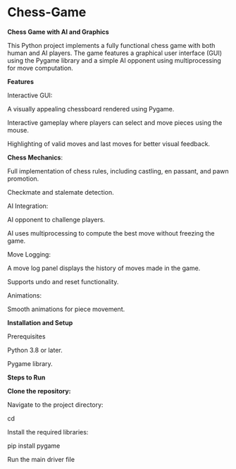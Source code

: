 # Chess-Game

**Chess Game with AI and Graphics**

This Python project implements a fully functional chess game with both human and AI players. The game features a graphical user interface (GUI) using the Pygame library and a simple AI opponent using multiprocessing for move computation.

**Features**

Interactive GUI:

A visually appealing chessboard rendered using Pygame.

Interactive gameplay where players can select and move pieces using the mouse.

Highlighting of valid moves and last moves for better visual feedback.

**Chess Mechanics**:

Full implementation of chess rules, including castling, en passant, and pawn promotion.

Checkmate and stalemate detection.

AI Integration:

AI opponent to challenge players.

AI uses multiprocessing to compute the best move without freezing the game.

Move Logging:

A move log panel displays the history of moves made in the game.

Supports undo and reset functionality.

Animations:

Smooth animations for piece movement.

**Installation and Setup**

Prerequisites

Python 3.8 or later.

Pygame library.

**Steps to Run**

**Clone the repository:**

Navigate to the project directory:

cd <project-directory>

Install the required libraries:

pip install pygame

Run the main driver file
